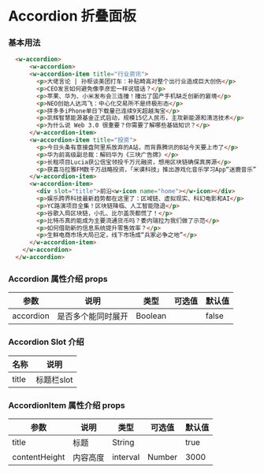 # Accordion 折叠面板

### 基本用法

```html
  <w-accordion>
      <w-accordion>
      <w-accordion-item title="行业资讯">
        <p>大佬言论 | 孙枢谈美团打车：补贴畸高对整个出行业造成巨大创伤</p>
        <p>CEO发言如何避免像李彦宏一样说错话？</p>
        <p>苹果、华为、小米发布会三连撞！撞出了国产手机缺乏创新的窘境</p>
        <p>NEO创始人达鸿飞：中心化交易所不是终极形态</p>
        <p>拼多多iPhone单日下载量已连续9天超越淘宝</p>
        <p>凯辉智慧能源基金正式启动，规模15亿人民币，主攻新能源和清洁技术</p>
        <p>为什么说 Web 3.0 很重要？你需要了解哪些基础知识？</p>
      </w-accordion-item>
      <w-accordion-item title="投资">
        <p>今日头条有意接盘阿里系放弃的A站，而背靠腾讯的B站今天要上市了</p>
        <p>华为前高级副总裁：解码华为《三块广告牌》</p>
        <p>长租项目Lucia获公信宝领投千万元融资，想用区块链确保真房源</p>
        <p>获喜马拉雅FM数千万战略投资，「米谟科技」推出游戏化音乐学习App“迷鹿音乐”</p>
      </w-accordion-item>
      <w-accordion-item>
        <div slot="title">前沿<w-icon name="home"></w-icon></div>
        <p>娱乐跨界科技最新趋势都在这里了：区域链、虚拟现实、科幻电影和AI</p>
        <p>YC路演项目全集！区块链降临、人工智能隐退</p>
        <p>谷歌入局区块链，小扎、比尔盖茨都慌了！</p>
        <p>比特币真的能成为主要流通货币吗？委内瑞拉为我们做了示范</p>
        <p>如何借助新的信息系统提升零售效率？</p>
        <p>生鲜电商市场大局已定，线下市场成“兵家必争之地”</p>
      </w-accordion-item>
    </w-accordion>
  </w-accordion>
```

###  Accordion 属性介绍 props

| 参数           | 说明        | 类型       | 可选值        | 默认值     |
|---------------|-------------|-----------|--------------|-----------|
| accordion     | 是否多个能同时展开     | Boolean    |              |    false   |


### Accordion Slot 介绍

| 名称       | 说明     | 
|-----------|---------|
| title      | 标题栏slot     |


###  AccordionItem 属性介绍 props

| 参数           | 说明        | 类型       | 可选值        | 默认值     |
|---------------|-------------|-----------|--------------|-----------|
| title         | 标题         | String    |              |    true   |
| contentHeight | 内容高度      | interval  |   Number     |    3000   |